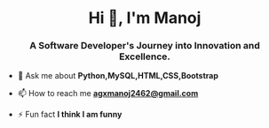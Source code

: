 <h1 align="center">Hi 👋, I'm Manoj</h1>
<h3 align="center">A Software Developer's Journey into Innovation and Excellence.</h3>

- 💬 Ask me about **Python,MySQL,HTML,CSS,Bootstrap**

- 📫 How to reach me **agxmanoj2462@gmail.com**

- ⚡ Fun fact **I think I am funny**


